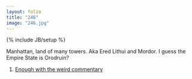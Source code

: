 ```yaml
---
layout: folio
title: "246"
image: "246.jpg"
---
```

{% include JB/setup %}

<div class="copy">
	<p>Manhattan, land of many towers. Aka Ered Lithui and Mordor. I guess the Empire State is Orodruin?</p>
</div>

<div class="choice">
	<ol>
		<li><a href="247.html">
			Enough with the weird commentary
		</a></li>
	</ol>
</div>